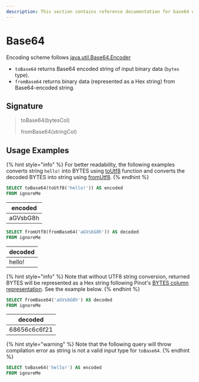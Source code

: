 ```yaml
---
description: This section contains reference documentation for base64 encode and decode functions.
---
```


# Base64

Encoding scheme follows [java.util.Base64.Encoder](https://docs.oracle.com/javase/8/docs/api/java/util/Base64.Encoder.html)

* `toBase64` returns Base64 encoded string of input binary data (`bytes` type). 
* `fromBase64` returns binary data (represented as a Hex string) from Base64-encoded string.

## Signature

> toBase64(bytesCol)
>
> fromBase64(stringCol)

## Usage Examples

{% hint style="info" %}
For better readability, the following examples converts string `hello!` into BYTES using [toUtf8](https://docs.pinot.apache.org/configuration-reference/functions/utf8) function 
and converts the decoded BYTES into string using [fromUtf8](https://docs.pinot.apache.org/configuration-reference/functions/utf8).
{% endhint %}

```sql
SELECT toBase64(toUtf8('hello!')) AS encoded
FROM ignoreMe
```

| encoded  |
|----------|
| aGVsbG8h |

```sql
SELECT fromUtf8(fromBase64('aGVsbG8h')) AS decoded
FROM ignoreMe
```

| decoded |
|---------|
| hello!  |

{% hint style="info" %}
Note that without UTF8 string conversion, returned BYTES will be represented as 
a Hex string following Pinot's [BYTES column representation](https://docs.pinot.apache.org/users/user-guide-query/querying-pinot#bytes-column).
See the example below.
{% endhint %}

```sql
SELECT fromBase64('aGVsbG8h') AS decoded
FROM ignoreMe
```

| decoded       |
|---------------|
| 68656c6c6f21  |

{% hint style="warning" %}
Note that the following query will throw compilation error as string is not a valid input type for `toBase64`.
{% endhint %}

```sql
SELECT toBase64('hello!') AS encoded
FROM ignoreMe
```